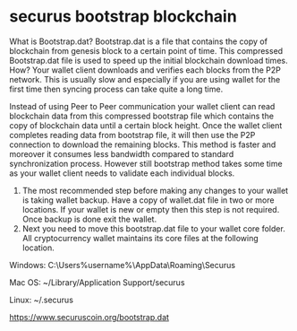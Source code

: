 # securus bootstrap blockchain
What is Bootstrap.dat?
Bootstrap.dat is a file that contains the copy of blockchain from genesis block to a certain point of time. This compressed Bootstrap.dat file is used to speed up the initial blockchain download times. How? Your wallet client downloads and verifies each blocks from the P2P network. This is usually slow and especially if you are using wallet for the first time then syncing process can take quite a long time.

Instead of using Peer to Peer communication your wallet client can read blockchain data from this compressed bootstrap file which contains the copy of blockchain data until a certain block height. Once the wallet client completes reading data from bootstrap file, it will then use the P2P connection to download the remaining blocks. This method is faster and moreover it consumes less bandwidth compared to standard synchronization process. However still bootstrap method takes some time as your wallet client needs to validate each individual blocks.

1. The most recommended step before making any changes to your wallet is taking wallet backup. Have a copy of wallet.dat file in two or more locations. If your wallet is new or empty then this step is not required. Once backup is done exit the wallet.
2. Next you need to move this bootstrap.dat file to your wallet core folder. All cryptocurrency wallet maintains its core files at the following location.


Windows: C:\Users\%username%\AppData\Roaming\Securus

Mac OS: ~/Library/Application Support/securus

Linux: ~/.securus


https://www.securuscoin.org/bootstrap.dat
